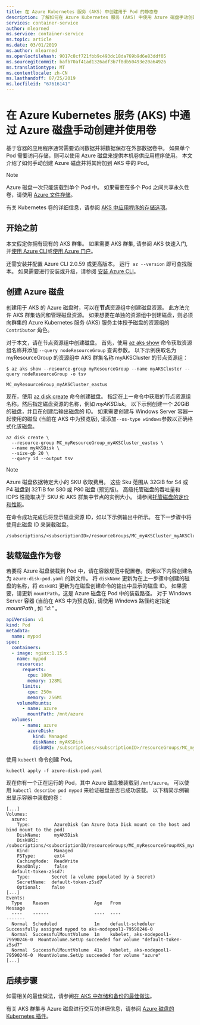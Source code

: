 ```yaml
---
title: 在 Azure Kubernetes 服务 (AKS) 中创建用于 Pod 的静态卷
description: 了解如何在 Azure Kubernetes 服务 (AKS) 中使用 Azure 磁盘手动创建卷
services: container-service
author: mlearned
ms.service: container-service
ms.topic: article
ms.date: 03/01/2019
ms.author: mlearned
ms.openlocfilehash: 9017c8cf721fbb9c493dc18da769b9d6e83ddf05
ms.sourcegitcommit: bafb70af41ad1326adf3b7f8db50493e20a64926
ms.translationtype: MT
ms.contentlocale: zh-CN
ms.lasthandoff: 07/25/2019
ms.locfileid: "67616141"
---
```

# <a name="manually-create-and-use-a-volume-with-azure-disks-in-azure-kubernetes-service-aks"></a>在 Azure Kubernetes 服务 (AKS) 中通过 Azure 磁盘手动创建并使用卷

基于容器的应用程序通常需要访问数据并将数据保存在外部数据卷中。 如果单个 Pod 需要访问存储，则可以使用 Azure 磁盘来提供本机卷供应用程序使用。 本文介绍了如何手动创建 Azure 磁盘并将其附加到 AKS 中的 Pod。

> [!NOTE]
> Azure 磁盘一次只能装载到单个 Pod 中。 如果需要在多个 Pod 之间共享永久性卷，请使用 [Azure 文件存储][azure-files-volume]。

有关 Kubernetes 卷的详细信息，请参阅 [AKS 中应用程序的存储选项][concepts-storage]。

## <a name="before-you-begin"></a>开始之前

本文假定你拥有现有的 AKS 群集。 如果需要 AKS 群集, 请参阅 AKS 快速入门, 并[使用 Azure CLI][aks-quickstart-cli]或[使用 Azure 门户][aks-quickstart-portal]。

还需安装并配置 Azure CLI 2.0.59 或更高版本。 运行  `az --version` 即可查找版本。 如果需要进行安装或升级，请参阅 [安装 Azure CLI][install-azure-cli]。

## <a name="create-an-azure-disk"></a>创建 Azure 磁盘

创建用于 AKS 的 Azure 磁盘时，可以在**节点**资源组中创建磁盘资源。 此方法允许 AKS 群集访问和管理磁盘资源。 如果想要在单独的资源组中创建磁盘，则必须向群集的 Azure Kubernetes 服务 (AKS) 服务主体授予磁盘的资源组的 `Contributor` 角色。

对于本文，请在节点资源组中创建磁盘。 首先，使用 [az aks show][az-aks-show] 命令获取资源组名称并添加 `--query nodeResourceGroup` 查询参数。 以下示例获取名为 myResourceGroup 的资源组中 AKS 群集名称 myAKSCluster 的节点资源组：

```azurecli-interactive
$ az aks show --resource-group myResourceGroup --name myAKSCluster --query nodeResourceGroup -o tsv

MC_myResourceGroup_myAKSCluster_eastus
```

现在，使用 [az disk create][az-disk-create] 命令创建磁盘。 指定在上一命令中获取的节点资源组名称，然后指定磁盘资源的名称，例如 *myAKSDisk*。 以下示例创建一个 *20*GiB 的磁盘，并且在创建后输出磁盘的 ID。 如果需要创建与 Windows Server 容器一起使用的磁盘 (当前在 AKS 中为预览版), 请添加`--os-type windows`参数以正确格式化该磁盘。

```azurecli-interactive
az disk create \
  --resource-group MC_myResourceGroup_myAKSCluster_eastus \
  --name myAKSDisk \
  --size-gb 20 \
  --query id --output tsv
```

> [!NOTE]
> Azure 磁盘依据特定大小的 SKU 收取费用。 这些 Sku 范围从 32GiB for S4 或 P4 磁盘到 32TiB for S80 或 P80 磁盘 (预览版)。 高级托管磁盘的吞吐量和 IOPS 性能取决于 SKU 和 AKS 群集中节点的实例大小。 请参阅[托管磁盘的定价和性能][managed-disk-pricing-performance]。

在命令成功完成后将显示磁盘资源 ID，如以下示例输出中所示。 在下一步骤中将使用此磁盘 ID 来装载磁盘。

```console
/subscriptions/<subscriptionID>/resourceGroups/MC_myAKSCluster_myAKSCluster_eastus/providers/Microsoft.Compute/disks/myAKSDisk
```

## <a name="mount-disk-as-volume"></a>装载磁盘作为卷

若要将 Azure 磁盘装载到 Pod 中，请在容器规范中配置卷。使用以下内容创建名为 `azure-disk-pod.yaml` 的新文件。 将 `diskName` 更新为在上一步骤中创建的磁盘的名称，将 `diskURI` 更新为在磁盘创建命令的输出中显示的磁盘 ID。 如果需要，请更新 `mountPath`，这是 Azure 磁盘在 Pod 中的装载路径。 对于 Windows Server 容器 (当前在 AKS 中为预览版), 请使用 Windows 路径约定指定*mountPath* , 如 *"d:"* 。

```yaml
apiVersion: v1
kind: Pod
metadata:
  name: mypod
spec:
  containers:
  - image: nginx:1.15.5
    name: mypod
    resources:
      requests:
        cpu: 100m
        memory: 128Mi
      limits:
        cpu: 250m
        memory: 256Mi
    volumeMounts:
      - name: azure
        mountPath: /mnt/azure
  volumes:
      - name: azure
        azureDisk:
          kind: Managed
          diskName: myAKSDisk
          diskURI: /subscriptions/<subscriptionID>/resourceGroups/MC_myAKSCluster_myAKSCluster_eastus/providers/Microsoft.Compute/disks/myAKSDisk
```

使用 `kubectl` 命令创建 Pod。

```console
kubectl apply -f azure-disk-pod.yaml
```

现在你有一个正在运行的 Pod，其中 Azure 磁盘被装载到 `/mnt/azure`。 可以使用 `kubectl describe pod mypod` 来验证磁盘是否已成功装载。 以下精简示例输出显示容器中装载的卷：

```
[...]
Volumes:
  azure:
    Type:         AzureDisk (an Azure Data Disk mount on the host and bind mount to the pod)
    DiskName:     myAKSDisk
    DiskURI:      /subscriptions/<subscriptionID/resourceGroups/MC_myResourceGroupAKS_myAKSCluster_eastus/providers/Microsoft.Compute/disks/myAKSDisk
    Kind:         Managed
    FSType:       ext4
    CachingMode:  ReadWrite
    ReadOnly:     false
  default-token-z5sd7:
    Type:        Secret (a volume populated by a Secret)
    SecretName:  default-token-z5sd7
    Optional:    false
[...]
Events:
  Type    Reason                 Age   From                               Message
  ----    ------                 ----  ----                               -------
  Normal  Scheduled              1m    default-scheduler                  Successfully assigned mypod to aks-nodepool1-79590246-0
  Normal  SuccessfulMountVolume  1m    kubelet, aks-nodepool1-79590246-0  MountVolume.SetUp succeeded for volume "default-token-z5sd7"
  Normal  SuccessfulMountVolume  41s   kubelet, aks-nodepool1-79590246-0  MountVolume.SetUp succeeded for volume "azure"
[...]
```

## <a name="next-steps"></a>后续步骤

如需相关的最佳做法，请参阅[在 AKS 中存储和备份的最佳做法][operator-best-practices-storage]。

有关 AKS 群集与 Azure 磁盘进行交互的详细信息，请参阅 [Azure 磁盘的 Kubernetes 插件][kubernetes-disks]。

<!-- LINKS - external -->
[kubernetes-disks]: https://github.com/kubernetes/examples/blob/master/staging/volumes/azure_disk/README.md
[kubernetes-volumes]: https://kubernetes.io/docs/concepts/storage/volumes/
[managed-disk-pricing-performance]: https://azure.microsoft.com/pricing/details/managed-disks/

<!-- LINKS - internal -->
[az-disk-list]: /cli/azure/disk#az-disk-list
[az-disk-create]: /cli/azure/disk#az-disk-create
[az-group-list]: /cli/azure/group#az-group-list
[az-resource-show]: /cli/azure/resource#az-resource-show
[aks-quickstart-cli]: kubernetes-walkthrough.md
[aks-quickstart-portal]: kubernetes-walkthrough-portal.md
[az-aks-show]: /cli/azure/aks#az-aks-show
[install-azure-cli]: /cli/azure/install-azure-cli
[azure-files-volume]: azure-files-volume.md
[operator-best-practices-storage]: operator-best-practices-storage.md
[concepts-storage]: concepts-storage.md
